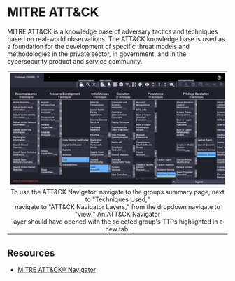 # MITRE ATT&CK

MITRE ATT&CK is a knowledge base of adversary tactics and techniques based on real-world observations. The ATT&CK 
knowledge base is used as a foundation for the development of specific threat models and methodologies in the 
private sector, in government, and in the cybersecurity product and service community.

| ![MITRE ATT&CK Navigator](../../_static/images/mitre-attack-navigator.png) |
|:--:|
| To use the ATT&CK Navigator: navigate to the groups summary page, next to "Techniques Used," <br>navigate to "ATT&CK Navigator Layers," from the dropdown navigate to "view." An ATT&CK Navigator <br>layer should have opened with the selected group's TTPs highlighted in a new tab. |

## Resources

* [MITRE ATT&CK® Navigator](https://mitre-attack.github.io/attack-navigator/)